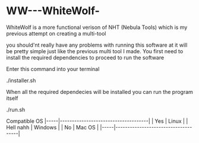 # WW---WhiteWolf-
WhiteWolf is a more functional verison of NHT (Nebula Tools) which is my previous attempt on creating a multi-tool 

you should'nt really have any problems with running this software at it will be pretty simple just like the previous multi tool I made.
You first need to install the required dependencies to proceed to run the software

Enter this command into your terminal

./installer.sh

When all the required dependecies will be installed you can run the program itself

./run.sh

Compatible  OS
|-----|-------------------------------------|
|  Yes  | Linux                             |
|  Hell nahh | Windows                      |
|  No  | Mac OS                             |
|-----|-------------------------------------|

